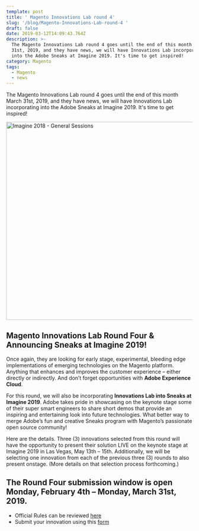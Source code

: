 ```yaml
---
template: post
title: ' Magento Innovations Lab round 4'
slug: '/blog/Magento-Innovations-Lab-round-4 '
draft: false
date: 2019-03-12T14:09:43.764Z
description: >-
  The Magento Innovations Lab round 4 goes until the end of this month March
  31st, 2019, and they have news, we will have Innovations Lab incorporating
  into the Adobe Sneaks at Imagine 2019. It's time to get inspired!
category: Magento
tags:
  - Magento
  - news
---
```

The Magento Innovations Lab round 4 goes until the end of this month March 31st, 2019, and they have news, we will have Innovations Lab incorporating into the Adobe Sneaks at Imagine 2019. It's time to get inspired!

<a data-flickr-embed="true"  href="https://www.flickr.com/photos/15758072@N02/28092133038/in/album-72157696567826935/" title="Imagine 2018 - General Sessions"><img src="https://farm1.staticflickr.com/825/28092133038_da5c856cc5_c.jpg" width="800" height="534" alt="Imagine 2018 - General Sessions"></a><script async src="//embedr.flickr.com/assets/client-code.js" charset="utf-8"></script>

## Magento Innovations Lab Round Four & Announcing Sneaks at Imagine 2019!

Once again, they are looking for early stage, experimental, bleeding edge implementations of emerging technologies on the Magento platform. Anything that enhances and improves the customer experience – either directly or indirectly. And don’t forget opportunities with **Adobe Experience Cloud**. 

For this round, we will also be incorporating **Innovations Lab into Sneaks at Imagine 2019**. Adobe takes pride in showcasing on the keynote stage some of their super smart engineers to share short demos that provide an inspiring and entertaining look into future technologies. What better way to merge Adobe’s fun and creative Sneaks program with Magento’s passionate open source community! 

Here are the details. Three (3) innovations selected from this round will have the opportunity to present their solution LIVE on the keynote stage at Imagine 2019 in Las Vegas, May 13th – 15th. Additionally, we will be selecting one innovation from each of the previous three (3) rounds to also present onstage. (More details on that selection process forthcoming.)

## The Round Four submission window is open Monday, February 4th – Monday, March 31st, 2019.

* Official Rules can be reviewed [here](http://email2.magento.com/Q0UD0aG0GW2Xn0qus001Qu0)
* Submit your innovation using this [form](http://email2.magento.com/gX0aQqX0n20uGD0sG0002Uu)
